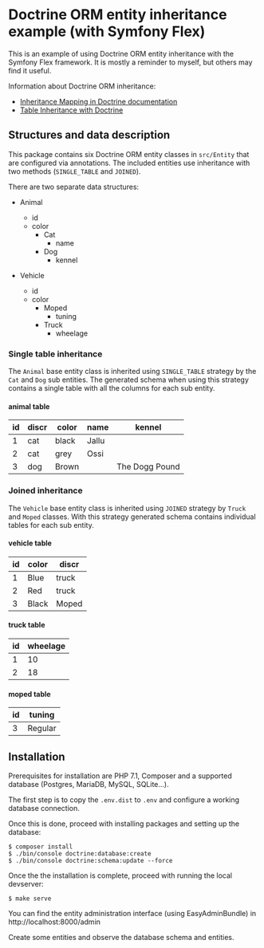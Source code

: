 # Doctrine ORM entity inheritance example (with Symfony Flex)

This is an example of using Doctrine ORM entity inheritance with the Symfony Flex framework.
It is mostly a reminder to myself, but others may find it useful.

Information about Doctrine ORM inheritance:

 - <a href="http://docs.doctrine-project.org/projects/doctrine-orm/en/latest/reference/inheritance-mapping.html">Inheritance Mapping in Doctrine documentation</a>
 - <a href="https://blog.liip.ch/archive/2012/03/27/table-inheritance-with-doctrine.html">Table Inheritance with Doctrine</a>

## Structures and data description

This package contains six Doctrine ORM entity classes in `src/Entity` that are configured via 
annotations. The included entities use inheritance with two methods (`SINGLE_TABLE` and `JOINED`).

There are two separate data structures:

 - Animal
   - id
   - color
     - Cat
       - name
     - Dog
        - kennel


 - Vehicle
   - id
   - color
     - Moped
       - tuning
     - Truck
       - wheelage


### Single table inheritance

The `Animal` base entity class is inherited using `SINGLE_TABLE` strategy by the `Cat` and `Dog`
sub entities. The generated schema when using this strategy contains a single table with all
the columns for each sub entity.

#### animal table 

| id | discr | color | name  | kennel         |
|----|-------|-------|-------|----------------|
| 1  | cat   | black | Jallu |                |
| 2  | cat   | grey  | Ossi  |                |
| 3  | dog   | Brown |       | The Dogg Pound |
  

### Joined inheritance

The `Vehicle` base entity class is inherited using `JOINED` strategy by `Truck` and `Moped`
classes. With this strategy generated schema contains individual tables for each sub entity.

#### vehicle table

| id | color | discr |
|----|-------|-------|
| 1  | Blue  | truck |
| 2  | Red   | truck |
| 3  | Black | Moped |

#### truck table

| id | wheelage |
|----|----------|
| 1  | 10       |
| 2  | 18       |

#### moped table

| id | tuning  |
|----|---------|
| 3  | Regular |

## Installation

Prerequisites for installation are PHP 7.1, Composer and a supported database (Postgres, MariaDB, MySQL, SQLite...).

The first step is to copy the `.env.dist` to `.env` and configure a working database connection.

Once this is done, proceed with installing packages and setting up the database:

```
$ composer install
$ ./bin/console doctrine:database:create
$ ./bin/console doctrine:schema:update --force

```

Once the the installation is complete, proceed with running the local devserver:

```
$ make serve
```

You can find the entity administration interface (using EasyAdminBundle) in http://localhost:8000/admin

Create some entities and observe the database schema and entities.